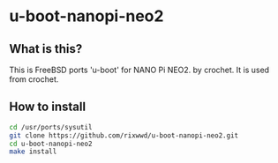 # u-boot-nanopi-neo2

## What is this?

This is FreeBSD ports 'u-boot' for NANO Pi NEO2.
by crochet. It is used from crochet.

## How to install

```sh
cd /usr/ports/sysutil
git clone https://github.com/rixwwd/u-boot-nanopi-neo2.git
cd u-boot-nanopi-neo2
make install
```
